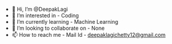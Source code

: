 - 👋 Hi, I’m @DeepakLagi
- 👀 I’m interested in - Coding
- 🌱 I’m currently learning - Machine Learning
- 💞️ I’m looking to collaborate on - None
- 📫 How to reach me - Mail Id - deepaklagichetty12@gmail.com

<!---
DeepakLagi/DeepakLagi is a ✨ special ✨ repository because its `README.md` (this file) appears on your GitHub profile.
You can click the Preview link to take a look at your changes.
--->
